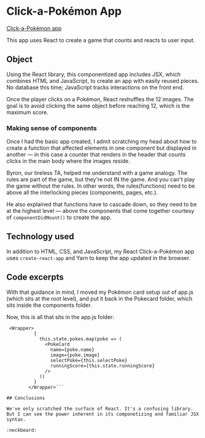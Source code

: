 # Click-a-Pokémon App
[Click-a-Pokémon app](https://nameless-garden-27229.herokuapp.com/)

This app uses React to create a game that counts and reacts to user input.

## Object

Using the React library, this componentized app includes JSX, which combines HTML and JavaScript, to create an app with easily reused pieces. No database this time; JavaScript tracks interactions on the front end. 

Once the player clicks on a Pokémon, React reshuffles the 12 images. The goal is to avoid  clicking the same object before reaching 12, which is the maximum score. 

### Making sense of components

Once I had the basic app created, I admit scratching my head about how to create a function that affected elements in one component but displayed in another &mdash; in this case a counter that renders in the header that counts clicks in the main body where the images reside. 

Byron, our tireless TA, helped me understand with a game analogy. The rules are part of the game, but they're not IN the game. And you can't play the game without the rules. In other words, the rules(functions) need to be above all the interlocking pieces (components, pages, etc.).

He also explained that functions have to cascade down, so they need to be at the highest level &mdash; above the components that come together courtesy of ```componentDidMount()``` to create the app. 

## Technology used

In addition to HTML, CSS, and JavaScript, my React Click-a-Pokémon app uses ```create-react-app``` and Yarn to keep the app updated in the browser. 

## Code excerpts

With that guidance in mind, I moved my Pokémon card setup out of app.js (which sits at the root level), and put it back in the Pokecard folder, which sits inside the components folder. 

Now, this is all that sits in the app.js folder:

```
 <Wrapper>
          {
            this.state.pokes.map(poke => (
              <PokeCard
                name={poke.name}
                image={poke.image}
                selectPoke={this.selectPoke}
                runningScore={this.state.runningScore}
              />
            ))
          }
        </Wrapper>```

## Conclusions

We've only scratched the surface of React. It's a confusing library. But I can see the power inherent in its componetizing and familiar JSX syntax.

:neckbeard:
